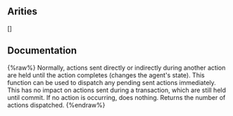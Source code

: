 ## Arities
[]

## Documentation
{%raw%}
Normally, actions sent directly or indirectly during another action
  are held until the action completes (changes the agent's
  state). This function can be used to dispatch any pending sent
  actions immediately. This has no impact on actions sent during a
  transaction, which are still held until commit. If no action is
  occurring, does nothing. Returns the number of actions dispatched.
{%endraw%}
